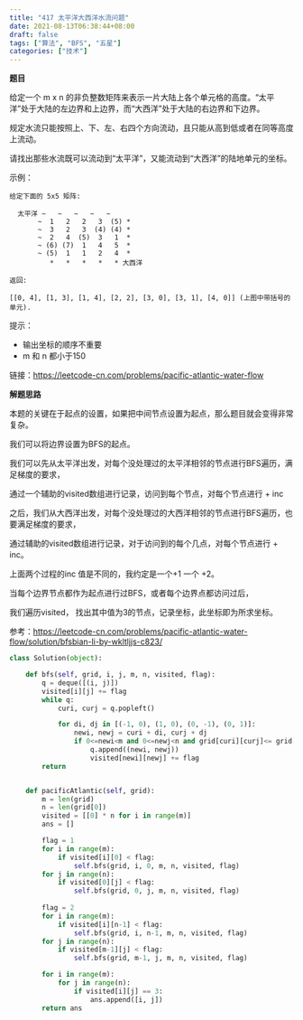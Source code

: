```yaml
---
title: "417 太平洋大西洋水流问题"
date: 2021-08-13T06:38:44+08:00
draft: false
tags: ["算法", "BFS", "五星"]
categories: ["技术"]
---
```


**题目**

给定一个 m x n 的非负整数矩阵来表示一片大陆上各个单元格的高度。“太平洋”处于大陆的左边界和上边界，而“大西洋”处于大陆的右边界和下边界。

规定水流只能按照上、下、左、右四个方向流动，且只能从高到低或者在同等高度上流动。

请找出那些水流既可以流动到“太平洋”，又能流动到“大西洋”的陆地单元的坐标。

示例：
```
给定下面的 5x5 矩阵:

  太平洋 ~   ~   ~   ~   ~ 
       ~  1   2   2   3  (5) *
       ~  3   2   3  (4) (4) *
       ~  2   4  (5)  3   1  *
       ~ (6) (7)  1   4   5  *
       ~ (5)  1   1   2   4  *
          *   *   *   *   * 大西洋

返回:

[[0, 4], [1, 3], [1, 4], [2, 2], [3, 0], [3, 1], [4, 0]] (上图中带括号的单元).
```

提示：

* 输出坐标的顺序不重要
* m 和 n 都小于150

链接：https://leetcode-cn.com/problems/pacific-atlantic-water-flow

**解题思路**

本题的关键在于起点的设置，如果把中间节点设置为起点，那么题目就会变得非常复杂。

我们可以将边界设置为BFS的起点。

我们可以先从太平洋出发，对每个没处理过的太平洋相邻的节点进行BFS遍历，满足梯度的要求，

通过一个辅助的visited数组进行记录，访问到每个节点，对每个节点进行 + inc

之后，我们从大西洋出发，对每个没处理过的大西洋相邻的节点进行BFS遍历，也要满足梯度的要求，

通过辅助的visited数组进行记录，对于访问到的每个几点，对每个节点进行 + inc。

上面两个过程的inc 值是不同的，我约定是一个+1 一个 +2。

当每个边界节点都作为起点进行过BFS，或者每个边界点都访问过后，

我们遍历visited， 找出其中值为3的节点，记录坐标，此坐标即为所求坐标。

参考：https://leetcode-cn.com/problems/pacific-atlantic-water-flow/solution/bfsbian-li-by-wkltljjs-c823/

```python
class Solution(object):

    def bfs(self, grid, i, j, m, n, visited, flag):
        q = deque([(i, j)])
        visited[i][j] += flag
        while q:
            curi, curj = q.popleft()

            for di, dj in [(-1, 0), (1, 0), (0, -1), (0, 1)]:
                newi, newj = curi + di, curj + dj
                if 0<=newi<m and 0<=newj<n and grid[curi][curj]<= grid[newi][newj] and visited[newi][newj] < flag:
                    q.append((newi, newj))
                    visited[newi][newj] += flag
        return


    def pacificAtlantic(self, grid):
        m = len(grid)
        n = len(grid[0])
        visited = [[0] * n for i in range(m)]
        ans = []

        flag = 1
        for i in range(m):
            if visited[i][0] < flag:
                self.bfs(grid, i, 0, m, n, visited, flag)
        for j in range(n):
            if visited[0][j] < flag:
                self.bfs(grid, 0, j, m, n, visited, flag)
        
        flag = 2
        for i in range(m):
            if visited[i][n-1] < flag:
                self.bfs(grid, i, n-1, m, n, visited, flag)
        for j in range(n):
            if visited[m-1][j] < flag:
                self.bfs(grid, m-1, j, m, n, visited, flag)

        for i in range(m):
            for j in range(n):
                if visited[i][j] == 3:
                    ans.append([i, j])
        return ans
```